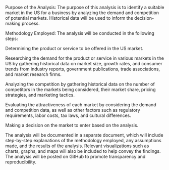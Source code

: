 Purpose of the Analysis:
The purpose of this analysis is to identify a suitable market in the US for a business by analyzing the demand and competition of potential markets. Historical data will be used to inform the decision-making process.

Methodology Employed:
The analysis will be conducted in the following steps:

Determining the product or service to be offered in the US market.

Researching the demand for the product or service in various markets in the US by gathering historical data on market size, growth rates, and consumer trends from industry reports, government publications, trade associations, and market research firms.

Analyzing the competition by gathering historical data on the number of competitors in the markets being considered, their market share, pricing strategies, and marketing tactics.

Evaluating the attractiveness of each market by considering the demand and competition data, as well as other factors such as regulatory requirements, labor costs, tax laws, and cultural differences.

Making a decision on the market to enter based on the analysis.

The analysis will be documented in a separate document, which will include step-by-step explanations of the methodology employed, any assumptions made, and the results of the analysis. Relevant visualizations such as charts, graphs, and maps will also be included to help convey the findings. The analysis will be posted on GitHub to promote transparency and reproducibility.
